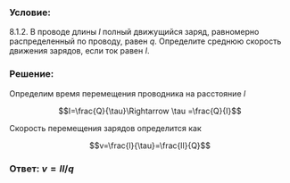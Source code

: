 ###  Условие: 

$8.1.2.$ В проводе длины $l$ полный движущийся заряд, равномерно распределенный по проводу, равен $q$. Определите среднюю скорость движения зарядов, если ток равен $I$. 

###  Решение: 

Определим время перемещения проводника на расстояние $l$ 

$$I=\frac{Q}{\tau}\Rightarrow \tau =\frac{Q}{I}$$

Скорость перемещения зарядов определится как 

$$v=\frac{l}{\tau}=\frac{lI}{Q}$$ 

###  Ответ: $v = Il/q$ 
